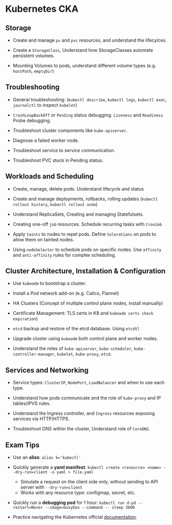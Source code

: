 # Kubernetes CKA

## Storage

- Create and manage `pv` and `pvc` resources, and understand the lifecylces.

- Create a `StorageClass`, Understand how StorageClasses automate persistent volumes.

- Mounting Volumes to pods, understand different volume types (e.g. `hostPath`, `emptyDir`)

## Troubleshooting

- General troubleshooting: (`kubectl describe`, `kubectl logs`, `kubectl exec`, `journalctl` to inspect `kubelet`)

- `CrashLoopBackOff` or `Pending` status debugging. `Liveness` and `Readiness` Probe debugging.

- Troubleshoot cluster components like `kube-apiserver`.

- Diagnose a failed worker node.

- Troubleshoot service to service communication.

- Troubleshoot PVC stuck in Pending status.

## Workloads and Scheduling

- Create, manage, delete pods. Understand lifecycle and status

- Create and manage deployments, rollbacks, rolling updates (`kubectl rollout history`, `kubectl rollout undo`)

- Understand ReplicaSets, Creating and managing Statefulsets.

- Creating one-off `job` resources. Schedule recurring tasks with `CronJob`

- Apply `taints` to nodes to repel pods. Define `tolerations` on pods to allow them on tainted nodes.

- Using `nodeSelector` to schedule pods on specific nodes. Use `affinity` and `anti-affinity` rules for complex scheduling.

## Cluster Architecture, Installation & Configuration

- Use `kubeadm` to bootstrap a cluster.

- Install a Pod network add-on (e.g. Calico, Flannel)

- HA Clusters (Concept of multiple control plane nodes, install manually)

- Certificate Management: TLS certs in K8 and `kubeadm certs check expiration`)

- `etcd` backup and restore of the etcd database. Using `etcdtl`

- Upgrade cluster using `kubeadm` both control plane and worker nodes.

- Understand the roles of `kube-apiserver`, `kube-scheduler`, `kube-controller-manager`, `kubelet`, `kube-proxy`, `etcd`.

## Services and Networking

- Service types: `ClusterIP`, `NodePort`, `LoadBalancer` and when to use each type.

- Understand how pods communicate and the role of `kube-proxy` and IP tables/IPVS rules.

- Understand the Ingress controller, and `Ingress` resources exposing services via HTTP/HTTPS.

- Troubleshoot DNS within the cluster, Understand role of `CoreDNS`.

## Exam Tips

- Use an **alias**: `alias k='kubectl'`

- Quickly generate a **yaml manifest**: `kubectl create <resource> <name> --dry-run=client -o yaml > file.yaml`
    - Simulate a request on the client side only, without sending to API server with `--dry-run=client`
    - Works with any resource type: configmap, secret, etc.

- Quickly run a **debugging pod** for 1 hour: `kubectl run d-pd --restart=Never --image=busybox --command -- sleep 3600`

- Practice navigating the Kubernetes official [documentation](https://kubernetes.io/docs/home/).